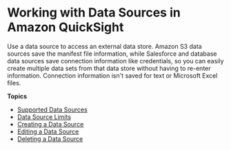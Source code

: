 # Working with Data Sources in Amazon QuickSight<a name="working-with-data-sources"></a>

Use a data source to access an external data store\. Amazon S3 data sources save the manifest file information, while Salesforce and database data sources save connection information like credentials, so you can easily create multiple data sets from that data store without having to re\-enter information\. Connection information isn't saved for text or Microsoft Excel files\. 

**Topics**
+ [Supported Data Sources](supported-data-sources.md)
+ [Data Source Limits](data-source-limits.md)
+ [Creating a Data Source](create-a-data-source.md)
+ [Editing a Data Source](edit-a-data-source.md)
+ [Deleting a Data Source](delete-a-data-source.md)